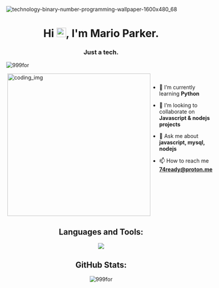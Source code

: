 ![technology-binary-number-programming-wallpaper-1600x480_68](https://github.com/user-attachments/assets/9d100961-cd20-498b-b6e8-e097d1261db2)

<h1 align="center">Hi <img src="https://media.giphy.com/media/hvRJCLFzcasrR4ia7z/giphy.gif" width="25px">, I'm Mario Parker.</h1>
<h3 align="center">Just a tech.</h3>

 <p align="left"> <img src="(https://github.com/user-attachments/assets/0754c2be-47f1-4897-a731-266620d8994a)
username=999for&label=Profile%20views&color=0e75b6&style=flat" alt="999for" /> </p>
 
<div style="display:flex">
  <img align="right" alt="coding_img" width="380" src="(https://github.com/user-attachments/assets/5e13c88e-86e6-4c0f-99eb-c8f379b7e779)
">
  </p>


- 🌱 I’m currently learning **Python**

- 👯 I’m looking to collaborate on **Javascript & nodejs projects**

- 💬 Ask me about **javascript, mysql, nodejs**

- 📫 How to reach me **74ready@proton.me**

</div>



<h2 align="center">Languages and Tools:</h2>
<p align="center"> 
  <img src="https://skillicons.dev/icons?i=redux,bootstrap,css,discord,django,git,github,gitlab,html,javascript,linux,mysql,nodejs,selenium,vscode=10">
</p>


<h2 align="center">GitHub Stats:</h3>
<div align="center">

<img src="https://github-readme-stats.vercel.app/api/top-langs?username=999for&layout=compact&include_all_commits=true&count_private=true&show_icons=true&line_height=20&title_color=7A7ADB&icon_color=2234AE&text_color=D3D3D3&bg_color=0,000000,130F40" alt="999for" />
</div>
